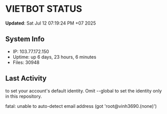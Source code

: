 # VIETBOT STATUS
**Updated**: Sat Jul 12 07:19:24 PM +07 2025

## System Info
- IP: 103.77.172.150
- Uptime: up 6 days, 23 hours, 6 minutes
- Files: 30948

## Last Activity

to set your account's default identity.
Omit --global to set the identity only in this repository.

fatal: unable to auto-detect email address (got 'root@vinh3690.(none)')

